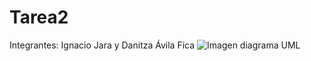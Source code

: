 # Tarea2
Integrantes: Ignacio Jara y Danitza Ávila Fica
![Imagen diagrama UML](ReunionUML.drawio.png)